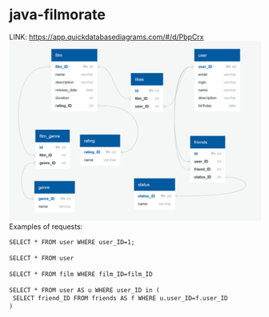 # java-filmorate
LINK:
https://app.quickdatabasediagrams.com/#/d/PbpCrx
![img_2.png](img_2.png)
Examples of requests:
```
SELECT * FROM user WHERE user_ID=1;

SELECT * FROM user

SELECT * FROM film WHERE film_ID=film_ID

SELECT * FROM user AS u WHERE user_ID in (
 SELECT friend_ID FROM friends AS f WHERE u.user_ID=f.user_ID
)
```